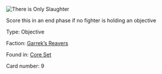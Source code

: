 
![There is Only Slaughter](https://warhammerunderworlds.com/wp-content/uploads/sites/6/2017/12/009_ENG-There-is-Only-Slaughter.png)

Score this in an end phase if no fighter is holding an objective

Type: Objective

Faction: [Garrek’s Reavers](/factions/garreks-reavers.md)

Found in: [Core Set](/locations/core-set.md)

Card number: 9
